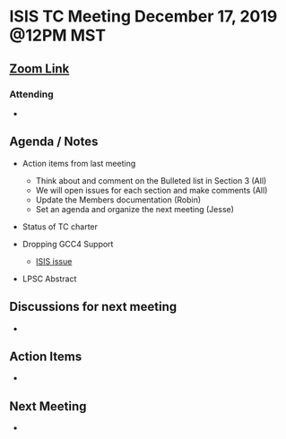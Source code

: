 # ISIS TC Meeting December 17, 2019 @12PM MST

## [Zoom Link](https://zoom.us/j/655749457)

### Attending
 -

## Agenda / Notes
  - Action items from last meeting
    - Think about and comment on the Bulleted list in Section 3 (All)
    - We will open issues for each section and make comments (All)
    - Update the Members documentation (Robin)
    - Set an agenda and organize the next meeting (Jesse)

  - Status of TC charter

  - Dropping GCC4 Support
    - [ISIS issue](https://github.com/USGS-Astrogeology/ISIS3/issues/3566)
   
  - LPSC Abstract

## Discussions for next meeting
  -

## Action Items
  -

## Next Meeting
  -
